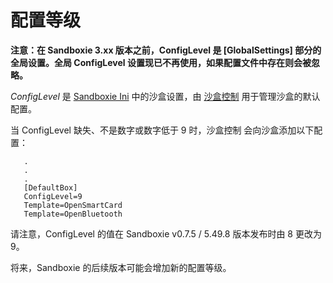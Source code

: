 # 配置等级

**注意：在 Sandboxie 3.xx 版本之前，ConfigLevel 是 [GlobalSettings] 部分的全局设置。全局 ConfigLevel 设置现已不再使用，如果配置文件中存在则会被忽略。**

_ConfigLevel_ 是 [Sandboxie Ini](SandboxieIni.md) 中的沙盒设置，由 [沙盒控制](SandboxieControl.md) 用于管理沙盒的默认配置。

当 ConfigLevel 缺失、不是数字或数字低于 9 时，沙盒控制 会向沙盒添加以下配置：

```
   .
   .
   .
   [DefaultBox]
   ConfigLevel=9
   Template=OpenSmartCard
   Template=OpenBluetooth
```

请注意，ConfigLevel 的值在 Sandboxie v0.7.5 / 5.49.8 版本发布时由 8 更改为 9。

将来，Sandboxie 的后续版本可能会增加新的配置等级。
